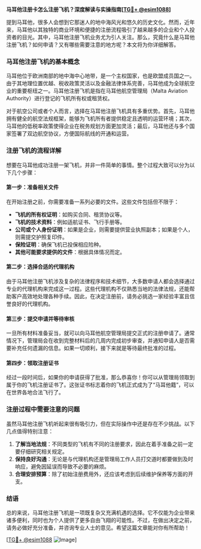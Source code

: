 **马耳他注册卡怎么注册飞机？深度解读与实操指南[[TG💪+ @esim1088](https://t.me/s/esim1088)]**

提到马耳他，很多人会想到它那迷人的地中海风光和悠久的历史文化。然而，近年来，马耳他以其独特的商业环境和便捷的注册流程吸引了越来越多的企业和个人投资者的目光。其中，马耳他注册飞机业务尤为引人关注。那么，究竟什么是马耳他注册飞机？如何申请？又有哪些需要注意的地方呢？本文将为你详细解答。

### 马耳他注册飞机的基本概念

马耳他位于欧洲南部的地中海中心地带，是一个主权国家，也是欧盟成员国之一。由于其地理位置优越、税收政策灵活以及金融法律体系完善，马耳他成为全球航空业的重要枢纽之一。马耳他注册飞机是指在马耳他航空管理局（Malta Aviation Authority）进行登记的飞机所有权或租赁权。

对于航空公司或者个人而言，选择在马耳他注册飞机具有多重优势。首先，马耳他拥有健全的航空法规框架，能够为飞机所有者提供稳定且透明的运营环境；其次，马耳他的低税率政策使得企业在税务规划方面更加灵活；最后，马耳他还与多个国家签署了双边航空协议，方便国际航线的开通和运营。

### 注册飞机的流程详解

想要在马耳他成功注册一架飞机，并非一件简单的事情。整个过程大致可以分为以下几个步骤：

#### 第一步：准备相关文件

在开始注册之前，你需要准备一系列必要的文件。这些文件包括但不限于：

- **飞机的所有权证明**：如购买合同、租赁协议等。
- **飞机的技术资料**：例如适航证书、飞行手册等。
- **公司或个人身份证明**：如果是企业，则需要提供营业执照副本；如果是个人，则需提交护照复印件。
- **保险证明**：确保飞机已投保相应险种。
- **其他可能要求提供的文件**：根据具体情况而定。

#### 第二步：选择合适的代理机构

由于马耳他注册飞机涉及复杂的法律程序和技术细节，大多数申请人都会选择通过专业的代理机构来完成这一过程。这些代理机构不仅熟悉当地的法律法规，还能帮助客户高效地处理各种手续。因此，在决定注册前，请务必挑选一家经验丰富且信誉良好的代理机构。

#### 第三步：提交申请并等待审核

一旦所有材料准备妥当，就可以向马耳他航空管理局提交正式的注册申请了。通常情况下，管理局会在收到完整材料后的几周内完成初步审查，并通知申请人是否需要补充任何遗漏的信息。如果一切顺利，接下来就是等待最终批准的过程。

#### 第四步：领取注册证书

经过一段时间后，如果你的申请获得了批准，那么恭喜你！你可以从管理局领取到属于你的飞机注册证书了。这张证书标志着你的飞机正式成为了“马耳他籍”，可以在世界各地合法飞行了。

### 注册过程中需要注意的问题

虽然马耳他注册飞机听起来很有吸引力，但在实际操作中还是存在不少挑战。以下几点值得特别注意：

1. **了解当地法规**：不同类型的飞机有不同的注册要求，因此在着手准备之前一定要仔细研究相关规定。
2. **保持良好沟通**：无论是与代理机构还是管理局工作人员打交道时都要做到及时响应，避免因延误而导致不必要的麻烦。
3. **合理安排预算**：除了初始注册费用外，还应该考虑到后续维护保养等方面的开支。

### 结语

总的来说，马耳他注册飞机是一项既复杂又充满机遇的选择。它不仅能为企业带来诸多便利，同时也为个人提供了更多自由飞翔的可能性。不过，在做出决定之前，请务必做好充分准备，并咨询专业人士的意见。希望这篇文章能对你有所帮助！

[[TG💪+ @esim1088](https://t.me/s/esim1088) ![Image](https://i.postimg.cc/4NQfJmqS/Snipaste-2025-05-13-00-14-12.png)]